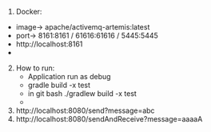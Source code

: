 1. Docker:
- image-> apache/activemq-artemis:latest
- port-> 8161:8161 / 61616:61616 / 5445:5445
- http://localhost:8161
- 
2. How to run:
   + Application run as debug
   - gradle build -x test
   - in git bash ./gradlew build -x test
   - 
3. http://localhost:8080/send?message=abc
4. http://localhost:8080/sendAndReceive?message=aaaaA



